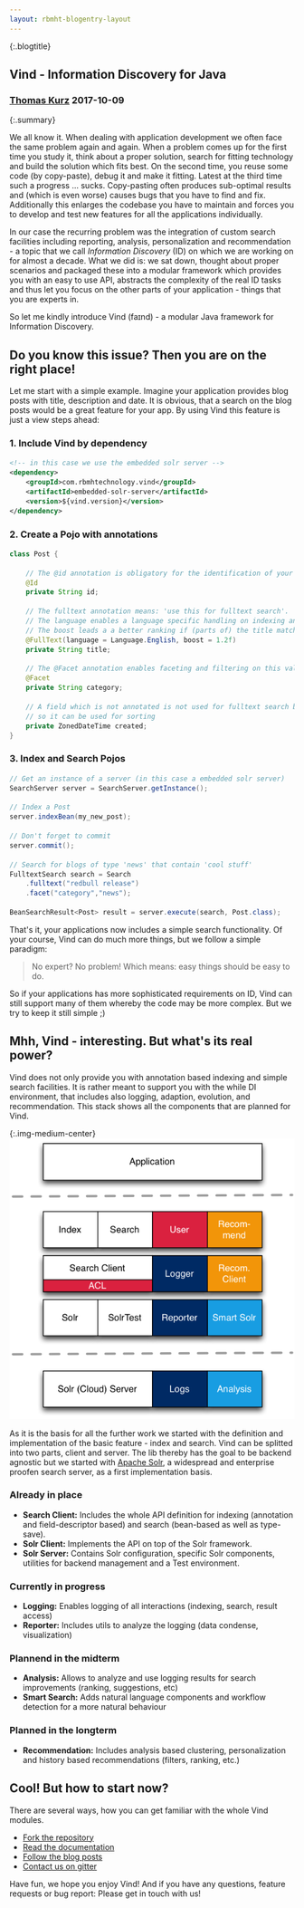 ```yaml
---
layout: rbmht-blogentry-layout
---
```


{:.blogtitle}
## Vind - Information Discovery for Java

<h3 class="author author-thomas">
    <a href="https://github.com/tkurz">Thomas Kurz</a>
    <span class="date">2017-10-09</span>
</h3>

{:.summary} 

We all know it. When dealing with application development we often face the same problem again and again.
When a problem comes up for the first time you study it, think about a proper solution, search for fitting technology
and build the solution which fits best. On the second time, you reuse some code (by copy-paste), debug it and make it
fitting. Latest at the third time such a progress ... sucks. Copy-pasting often produces sub-optimal results and
(which is even worse) causes bugs that you have to find and fix. Additionally this enlarges the codebase you have to
maintain and forces you to develop and test new features for all the applications individually. 

In our case the recurring problem was the integration of custom search facilities including reporting, analysis,
personalization and recommendation - a topic that we call *Information Discovery* (ID) on which we are working on for almost a decade.
What we did is: we sat down, thought about proper scenarios and packaged these into a modular framework which provides you with an easy to use API, abstracts the
complexity of the real ID tasks and thus let you focus on the other parts of your application - things that you are experts in.

So let me kindly introduce Vind (faɪnd) - a modular Java framework for Information Discovery.

## Do you know this issue? Then you are on the right place!

Let me start with a simple example. Imagine your application provides blog posts with title, description and date.
It is obvious, that a search on the blog posts would be a great feature for your app. By using Vind this feature is just
a view steps ahead:

### 1. Include Vind by dependency

```xml
<!-- in this case we use the embedded solr server -->
<dependency>
    <groupId>com.rbmhtechnology.vind</groupId>
    <artifactId>embedded-solr-server</artifactId>
    <version>${vind.version}</version>
</dependency>
```

### 2. Create a Pojo with annotations

```java
class Post {
    
    // The @id annotation is obligatory for the identification of your blog posts within Vind
    @Id
    private String id;
    
    // The fulltext annotation means: 'use this for fulltext search'.
    // The language enables a language specific handling on indexing an query time
    // The boost leads a a better ranking if (parts of) the title matches the query.
    @FullText(language = Language.English, boost = 1.2f)
    private String title;
    
    // The @Facet annotation enables faceting and filtering on this value
    @Facet
    private String category;
    
    // A field which is not annotated is not used for fulltext search but stored, 
    // so it can be used for sorting
    private ZonedDateTime created;
}
``` 

### 3. Index and Search Pojos
```java
// Get an instance of a server (in this case a embedded solr server)
SearchServer server = SearchServer.getInstance();

// Index a Post
server.indexBean(my_new_post);

// Don't forget to commit
server.commit();

// Search for blogs of type 'news' that contain 'cool stuff' 
FulltextSearch search = Search
    .fulltext("redbull release")
    .facet("category","news");

BeanSearchResult<Post> result = server.execute(search, Post.class);
```

That's it, your applications now includes a simple search functionality.
Of your course, Vind can do much more things, but we follow a simple paradigm:

> No expert? No problem! Which means: easy things should be easy to do.

So if your applications has more sophisticated requirements on ID, Vind can still support
many of them whereby the code may be more complex. But we try to keep it still simple ;)

## Mhh, Vind - interesting. But what's its real power?

Vind does not only provide you with annotation based indexing and simple search facilities.
It is rather meant to support you with the while DI environment, that includes also logging,
adaption, evolution, and recommendation. This stack shows all the components that are planned
for Vind.

{:.img-medium-center}
![Vind Modules](../../images/vind-modules.png)

As it is the basis for all the further work we started with the definition and implementation of the
basic feature - index and search. Vind can be splitted into two parts, client and server. The lib thereby
has the goal to be backend agnostic but we started with [Apache Solr](http://lucene.apache.org/solr/),
a widespread and enterprise proofen search server, as a first implementation basis.

### Already in place

* **Search Client:** Includes the whole API definition for indexing (annotation and field-descriptor based) and search (bean-based as well as type-save).
* **Solr Client:** Implements the API on top of the Solr framework.
* **Solr Server:** Contains Solr configuration, specific Solr components, utilities for backend management and a Test environment.

### Currently in progress

* **Logging:** Enables logging of all interactions (indexing, search, result access)
* **Reporter:** Includes utils to analyze the logging (data condense, visualization)

### Plannend in the midterm

* **Analysis:** Allows to analyze and use logging results for search improvements (ranking, suggestions, etc)
* **Smart Search:** Adds natural language components and workflow detection for a more natural behaviour

### Planned in the longterm
* **Recommendation:** Includes analysis based clustering, personalization and history based recommendations (filters, ranking, etc.)

## Cool! But how to start now?

There are several ways, how you can get familiar with the whole Vind modules.

* [Fork the repository](https://github.com/RBMHTechnology/vind)
* [Read the documentation](https://rbmhtechnology.github.io/vind)
* [Follow the blog posts](https://rbmhtechnology.github.io/vind/blog/)
* [Contact us on gitter](https://gitter.im/RBMHTechnology/vind)

Have fun, we hope you enjoy Vind! And if you have any questions, feature requests or bug report: Please get in touch with us!
